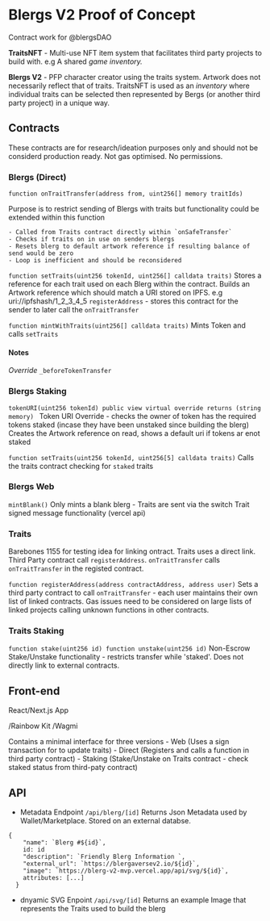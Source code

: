 # Blergs V2 Proof of Concept

Contract work for @blergsDAO

**TraitsNFT** - Multi-use NFT item system that facilitates third party projects to build with. e.g A shared *game inventory.* 

**Blergs V2** - PFP character creator using the traits system. Artwork does not necessarily reflect that of traits. TraitsNFT is used as an *inventory* where individual traits can be  selected then represented by Bergs (or another third party project) in a unique way.


## Contracts 
These contracts are for research/ideation purposes only and should not be considerd production ready. Not gas optimised. No permissions. 

### Blergs (Direct)

```function onTraitTransfer(address from, uint256[] memory traitIds)```

Purpose is to restrict sending of Blergs with traits but functionality could be extended within this function

    - Called from Traits contract directly within `onSafeTransfer`
    - Checks if traits on in use on senders blergs 
    - Resets blerg to default artwork reference if resulting balance of send would be zero
    - Loop is inefficient and should be reconsidered 

```function setTraits(uint256 tokenId, uint256[] calldata traits)```
Stores a reference for each trait used on each Blerg within the contract. 
Builds an Artwork reference which should match a URI stored on IPFS. e.g uri://ipfshash/1_2_3_4_5 
`registerAddress` - stores this contract for the sender to later call the `onTraitTransfer`


```function mintWithTraits(uint256[] calldata traits)```
    Mints Token and calls `setTraits`

#### Notes 
*Override* ```_beforeTokenTransfer```


### Blergs Staking
```tokenURI(uint256 tokenId) public view virtual override returns (string memory) ```
Token URI Override - checks the owner of token has the required tokens staked (incase they have been unstaked since building the blerg) 
Creates the Artwork reference on read, shows a default uri if tokens ar enot staked

```function setTraits(uint256 tokenId, uint256[5] calldata traits)```
Calls the traits contract checking for `staked` traits


### Blergs Web
```mintBlank()``` 
Only mints a blank blerg - Traits are sent via the switch Trait signed message functionality (vercel api)


### Traits 
Barebones 1155 for testing idea for linking ontract. Traits uses a direct link. Third Party contract call `registerAddress`. `onTraitTransfer` calls `onTraitTransfer` in the registed contract.

```function registerAddress(address contractAddress, address user)```
Sets a third party contract to call `onTraitTransfer` - each user maintains their own list of linked contracts. Gas issues need to be considered on large lists of linked projects calling unknown functions in other contracts. 


### Traits Staking
```function stake(uint256 id) function unstake(uint256 id)```
Non-Escrow Stake/Unstake functionality - restricts transfer while 'staked'. Does not directly link to external contracts.
    

## Front-end

React/Next.js App

/Rainbow Kit
/Wagmi 

Contains a minimal interface for three versions 
    - Web (Uses a sign transaction for to update traits)
    - Direct (Registers and calls a function in third party contract)
    - Staking (Stake/Unstake on Traits contract - check staked status from third-paty contract)

## API
- Metadata Endpoint `/api/blerg/[id]`
Returns Json Metadata used by Wallet/Marketplace. Stored on an external databse.
```
{
    "name": `Blerg #${id}`,
    id: id
    "description": `Friendly Blerg Information `, 
    "external_url": `https://blergaversev2.io/${id}`, 
    "image": `https://blerg-v2-mvp.vercel.app/api/svg/${id}`, 
    attributes: [...]
  }
```


- dnyamic SVG Enpoint `/api/svg/[id]`
Returns an example Image that represents the Traits used to build the blerg